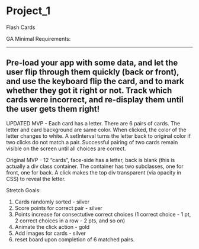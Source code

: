 # Project_1
Flash Cards

GA Minimal Requirements:

-------------------------------------
Pre-load your app with some data, and let the user flip through them quickly (back or front), and use the keyboard flip the card, and to mark whether they got it right or not. Track which cards were incorrect, and re-display them until the user gets them right!
-------------------------------------

UPDATED MVP - Each card has a letter.  There are 6 pairs of cards.  The letter and card background are same color.  When clicked, the color of the letter changes to white.  A setInterval turns the letter back to original color if two clicks do not match a pair.  Successful pairing of two cards remain visible on the screen until all choices are correct.

Original MVP - 12 “cards”, face-side has a letter, back is blank (this is actually a div class container.  The container has two subclasses, one for front, one for back.  A click makes the top div transparent (via opacity in CSS) to reveal the letter.




Stretch Goals:


1) Cards randomly sorted - silver
2)	Score points for correct pair - silver
3)  Points increase for consectutive correct choices (1 correct choice - 1 pt, 2 correct choices in a row - 2 pts, and so on)
4) Animate the click action - gold
5) Add images for cards - silver
6) reset board upon completion of 6 matched pairs.
